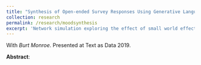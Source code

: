 ```yaml
---
title: "Synthesis of Open-ended Survey Responses Using Generative Language Models"
collection: research
permalink: /research/moodsynthesis
excerpt: 'Network simulation exploring the effect of small world effects in the evolutionary development of altruism.'
---
```


With _Burt Monroe_. Presented at Text as Data 2019.

**Abstract**:<br>
